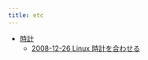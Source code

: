 ```yaml
---
title: etc
---
```



- [時計](./時計/index.md)
    - [2008-12-26 Linux 時計を合わせる](./../../../../d/2008/12/26/Linux_時計を合わせる.md)




